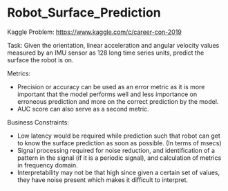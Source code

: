 # Robot_Surface_Prediction

Kaggle Problem: https://www.kaggle.com/c/career-con-2019

Task: Given the orientation, linear acceleration and angular velocity values measured by an IMU sensor as 128 long time series units, predict the surface the robot is on.

Metrics:

- Precision or accuracy can be used as an error metric as it is more important that the model performs well and less importance on erroneous prediction and more on the correct prediction by the model.
- AUC score can also serve as a second metric.

Business Constraints:

- Low latency would be required while prediction such that robot can get to know the surface prediction as soon as possible. (In terms of msecs)
- Signal processing required for noise reduction, and identification of a pattern in the signal (if it is a periodic signal), and calculation of metrics in frequency domain.
- Interpretability may not be that high since given a certain set of values, they have noise present which makes it difficult to interpret.
